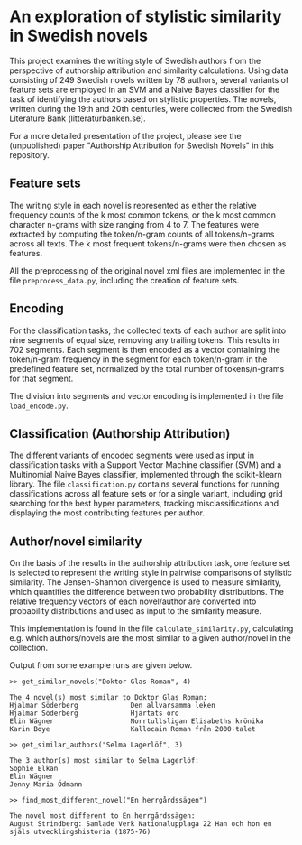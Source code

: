 # An exploration of stylistic similarity in Swedish novels

This project examines the writing style of Swedish authors from the perspective of authorship attribution and similarity calculations. Using data consisting of 249 Swedish novels written by 78 authors, several variants of feature sets are employed in an SVM and a Naive Bayes classifier for the task of identifying the authors based on stylistic properties. The novels, written during the 19th and 20th centuries, were collected from the Swedish Literature Bank (litteraturbanken.se). 

For a more detailed presentation of the project, please see the (unpublished) paper "Authorship Attribution for Swedish Novels" in this repository. 

## Feature sets
The writing style in each novel is represented as either the relative frequency counts of the k most common tokens, or the k most common character n-grams with size ranging from 4 to 7. The features were extracted by computing the token/n-gram counts of all tokens/n-grams across all texts. The k most frequent tokens/n-grams were then chosen as features.

All the preprocessing of the original novel xml files are implemented in the file ``preprocess_data.py``, including the creation of feature sets. 

## Encoding
For the classification tasks, the collected texts of each author are split into nine segments of equal size, removing any trailing tokens. This results in 702 segments. Each segment is then encoded as a vector containing the token/n-gram frequency in the segment for each token/n-gram in the predefined feature set, normalized by the total number of tokens/n-grams for that segment. 

The division into segments and vector encoding is implemented in the file ``load_encode.py``.

## Classification (Authorship Attribution)
The different variants of encoded segments were used as input in classification tasks with a Support Vector Machine classifier (SVM) and a Multinomial Naive Bayes classifier, implemented through the scikit-klearn library. The file ``classification.py`` contains several functions for running classifications across all feature sets or for a single variant, including grid searching for the best hyper parameters, tracking misclassifications and displaying the most contributing features per author. 

## Author/novel similarity
On the basis of the results in the authorship attribution task, one feature set is selected to represent the writing style in pairwise comparisons of stylistic similarity. The Jensen-Shannon divergence is used to measure similarity, which quantifies the difference between two probability distributions. The relative frequency vectors of each novel/author are converted into probability distributions and used as input to the similarity measure.

This implementation is found in the file ``calculate_similarity.py``, calculating e.g. which authors/novels are the most similar to a given author/novel in the collection. 

Output from some example runs are given below. 

```
>> get_similar_novels("Doktor Glas Roman", 4)

The 4 novel(s) most similar to Doktor Glas Roman:
Hjalmar Söderberg             Den allvarsamma leken
Hjalmar Söderberg             Hjärtats oro
Elin Wägner                   Norrtullsligan Elisabeths krönika       
Karin Boye                    Kallocain Roman från 2000-talet
```

```
>> get_similar_authors("Selma Lagerlöf", 3)

The 3 author(s) most similar to Selma Lagerlöf:
Sophie Elkan
Elin Wägner
Jenny Maria Ödmann
```
```
>> find_most_different_novel("En herrgårdssägen")

The novel most different to En herrgårdssägen:
August Strindberg: Samlade Verk Nationalupplaga 22 Han och hon en själs utvecklingshistoria (1875-76)
```
